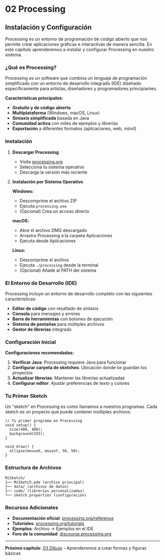 # 02 Processing

## Instalación y Configuración

Processing es un entorno de programación de código abierto que nos permite crear aplicaciones gráficas e interactivas de manera sencilla. En este capítulo aprenderemos a instalar y configurar Processing en nuestro sistema.

### ¿Qué es Processing?

Processing es un software que combina un lenguaje de programación simplificado con un entorno de desarrollo integrado (IDE) diseñado específicamente para artistas, diseñadores y programadores principiantes. 

**Características principales:**
- **Gratuito y de código abierto**
- **Multiplataforma** (Windows, macOS, Linux)
- **Sintaxis simplificada** basada en Java
- **Comunidad activa** con miles de ejemplos y librerías
- **Exportación** a diferentes formatos (aplicaciones, web, móvil)

### Instalación

1. **Descargar Processing**
   - Visita [processing.org](https://processing.org/download/)
   - Selecciona tu sistema operativo
   - Descarga la versión más reciente

2. **Instalación por Sistema Operativo**

   **Windows:**
   - Descomprime el archivo ZIP
   - Ejecuta `processing.exe`
   - (Opcional) Crea un acceso directo

   **macOS:**
   - Abre el archivo DMG descargado
   - Arrastra Processing a la carpeta Aplicaciones
   - Ejecuta desde Aplicaciones

   **Linux:**
   - Descomprime el archivo
   - Ejecuta `./processing` desde la terminal
   - (Opcional) Añade al PATH del sistema

### El Entorno de Desarrollo (IDE)

Processing incluye un entorno de desarrollo completo con las siguientes características:

- **Editor de código** con resaltado de sintaxis
- **Consola** para mensajes y errores
- **Barra de herramientas** con botones de ejecución
- **Sistema de pestañas** para múltiples archivos
- **Gestor de librerías** integrado

### Configuración Inicial

**Configuraciones recomendadas:**

1. **Verificar Java**: Processing requiere Java para funcionar
2. **Configurar carpeta de sketches**: Ubicación donde se guardan los proyectos
3. **Actualizar librerías**: Mantener las librerías actualizadas
4. **Configurar editor**: Ajustar preferencias de texto y colores

### Tu Primer Sketch

Un "sketch" en Processing es como llamamos a nuestros programas. Cada sketch es un proyecto que puede contener múltiples archivos.

```processing
// Tu primer programa en Processing
void setup() {
  size(400, 400);
  background(255);
}

void draw() {
  ellipse(mouseX, mouseY, 50, 50);
}
```

### Estructura de Archivos

```
MiSketch/
├── MiSketch.pde (archivo principal)
├── data/ (archivos de datos)
├── code/ (librerías personalizadas)
└── sketch.properties (configuración)
```

### Recursos Adicionales

- **Documentación oficial**: [processing.org/reference](https://processing.org/reference/)
- **Tutoriales**: [processing.org/tutorials](https://processing.org/tutorials/)
- **Ejemplos**: Archivo → Ejemplos en el IDE
- **Foro de la comunidad**: [discourse.processing.org](https://discourse.processing.org/)

---

**Próximo capítulo**: [03 Dibujo](../03%20Dibujo) - Aprenderemos a crear formas y figuras básicas
